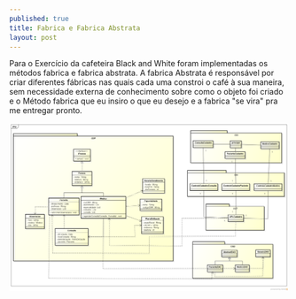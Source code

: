 ```yaml
---
published: true
title: Fabrica e Fabrica Abstrata
layout: post
---
```

Para o Exercício da cafeteira Black and White foram implementadas os métodos fabrica e fabrica abstrata. A fabrica  Abstrata é responsável por criar diferentes fábricas nas quais cada uma constroi o café à sua maneira, sem necessidade externa de conhecimento sobre como o objeto foi criado e o Método fabrica que eu insiro o que eu desejo e a fabrica "se vira" pra me entregar pronto.

<img src="https://github.com/GrimaG/GrimaG.github.io/raw/master/Consultorio/Class Diagram0.png" alt="IMAGE" >